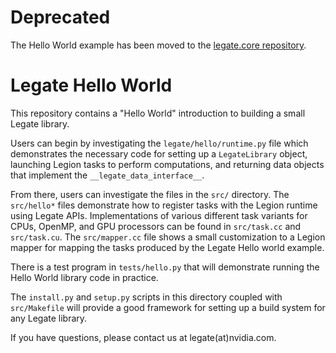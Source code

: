 <!--
Copyright 2021 NVIDIA Corporation

Licensed under the Apache License, Version 2.0 (the "License");
you may not use this file except in compliance with the License.
You may obtain a copy of the License at

    http://www.apache.org/licenses/LICENSE-2.0

Unless required by applicable law or agreed to in writing, software
distributed under the License is distributed on an "AS IS" BASIS,
WITHOUT WARRANTIES OR CONDITIONS OF ANY KIND, either express or implied.
See the License for the specific language governing permissions and
limitations under the License.

-->

# Deprecated

The Hello World example has been moved to the [legate.core repository](https://github.com/nv-legate/legate.core/tree/HEAD/examples/hello).

# Legate Hello World

This repository contains a "Hello World" introduction to building a small Legate library.

Users can begin by investigating the `legate/hello/runtime.py` file which demonstrates
the necessary code for setting up a `LegateLibrary` object, launching Legion tasks to
perform computations, and returning data objects that implement the `__legate_data_interface__`.

From there, users can investigate the files in the `src/` directory. The `src/hello*` files
demonstrate how to register tasks with the Legion runtime using Legate APIs. Implementations of
various different task variants for CPUs, OpenMP, and GPU processors can be found in
`src/task.cc` and `src/task.cu`. The `src/mapper.cc` file shows a small customization to
a Legion mapper for mapping the tasks produced by the Legate Hello world example.

There is a test program in `tests/hello.py` that will demonstrate running the Hello 
World library code in practice.

The `install.py` and `setup.py` scripts in this directory coupled with `src/Makefile` will
provide a good framework for setting up a build system for any Legate library.

If you have questions, please contact us at legate(at)nvidia.com.
